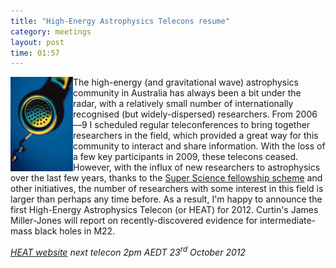 ```yaml
---
title: "High-Energy Astrophysics Telecons resume"
category: meetings
layout: post
time: 01:57
---
```

<!-- header generated from blosxom format post; make_header.pl 23.1.2022 -->
<p>
<p><img src="/images/midyear_phone_2004.ppt.jpg" width="100" align="left">
The high-energy (and gravitational wave) astrophysics community in Australia
has always been a bit under the radar, with a relatively small number of
internationally recognised (but widely-dispersed) researchers. From
2006&mdash;9 I scheduled regular teleconferences to bring together researchers
in the field, which provided a great way for this community to interact and
share information.  With the loss of a few key participants in 2009, these
telecons ceased.  However, with the influx of new researchers to astrophysics
over the last few years, thanks to the <a
href="http://www.arc.gov.au/ncgp/ssf/ssf_default.htm">Super Science fellowship
scheme</a> and other initiatives, the number of researchers with some interest
in this field is larger than perhaps any time before. As a result, I'm happy to announce the first High-Energy Astrophysics Telecon (or HEAT) for 2012. Curtin's James Miller-Jones will report on recently-discovered evidence for intermediate-mass black holes in M22.</p>
<p>
<em><a href="/~dgallow/heat">HEAT website</a> next telecon 2pm AEDT 23<sup>rd</sup> October 2012
</em>
</p>

